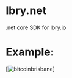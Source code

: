 # lbry.net
.net core SDK for lbry.io

# Example:

[![bitcoinbrisbane](https://circleci.com/gh/bitcoinbrisbane/lbry.net.svg?style=svg)]